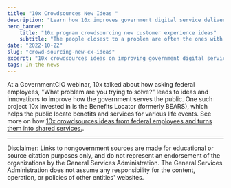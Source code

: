```yaml
---
title: "10x Crowdsources New Ideas "
description: "Learn how 10x improves government digital service delivery by asking &quot;What problem are you trying to solve?&quot;"
hero_banner:
    title: "10x program crowdsourcing new customer experience ideas"
    subtitle: "The people closest to a problem are often the ones with ideas on how to solve it."
date: "2022-10-22"
slug: "crowd-sourcing-new-cx-ideas"
excerpt: "10x crowdsources ideas on improving government digital service delivery by asking \"What problem are you trying to solve?\""
tags: In-the-news
---
```


At a GovernmentCIO webinar, 10x talked about how asking federal employees, "What problem are you trying to solve?" leads to ideas and innovations to improve how the government serves the public. One such project 10x invested in is the Benefits Locator (formerly BEARS), which helps the public locate benefits and services for various life events. See more on how <a class="usa-link usa-link--external" rel="noreferrer" href="https://federalnewsnetwork.com/shared-services/2021/10/gsas-10x-program-crowdsourcing-new-customer-experience-ideas/">10x crowdsources ideas from federal employees and turns them into shared services.</a>.

---

<p class="disclaimer">Disclaimer: Links to nongovernment sources are made for educational or source citation purposes only, and do not represent an endorsement of the organizations by the General Services Administration. The General Services Administration does not assume any responsibility for the content, operation, or policies of other entities' websites.
</p>

